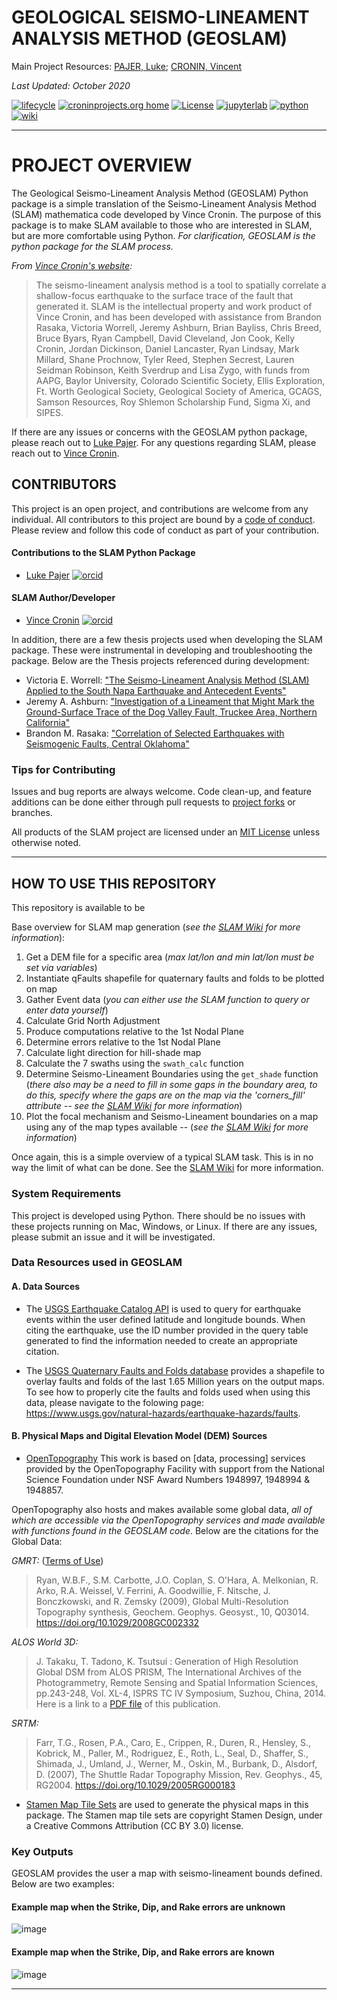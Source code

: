 # GEOLOGICAL SEISMO-LINEAMENT ANALYSIS METHOD (GEOSLAM)

Main Project Resources: [PAJER, Luke](mailto:luke.pajer@gmail.com); [CRONIN, Vincent](mailto:vince_cronin@baylor.edu)

_Last Updated: October 2020_

[![lifecycle](https://img.shields.io/badge/lifecycle-experimental-orange.svg)](https://www.tidyverse.org/lifecycle/#experimental)
[![croninprojects.org home](https://img.shields.io/badge/croninprojects.org-home-F78C26.svg)](http://croninprojects.org/)
[![License](https://img.shields.io/badge/LICENSE-mit-43B02A.svg)](/LICENSE)
[![jupyterlab](https://img.shields.io/badge/jupyterlab-0.35.4-F37821.svg)](https://jupyterlab.readthedocs.io/en/stable/)
[![python](https://img.shields.io/badge/python-3.6.5-yellow.svg)](https://jupyterlab.readthedocs.io/en/stable/)
[![wiki](https://img.shields.io/badge/wiki-complete-orange)](https://github.com/The-Geology-Guy/SLAM/wiki)

-----

# PROJECT OVERVIEW

The Geological Seismo-Lineament Analysis Method (GEOSLAM) Python package is a simple translation of the Seismo-Lineament Analysis Method (SLAM) mathematica code developed by Vince Cronin. The purpose of this package is to make SLAM available to those who are interested in SLAM, but are more comfortable using Python. _For clarification, GEOSLAM is the python package for the SLAM process._

_From [Vince Cronin's website](https://croninprojects.org/Vince/SLAM/index.htm):_

> The seismo-lineament analysis method is a tool to spatially correlate a shallow-focus earthquake to the surface trace of the fault that generated it. SLAM is the intellectual property and work product of Vince Cronin, and has been developed with assistance from Brandon Rasaka, Victoria Worrell, Jeremy Ashburn, Brian Bayliss, Chris Breed, Bruce Byars, Ryan Campbell, David Cleveland, Jon Cook, Kelly Cronin, Jordan Dickinson, Daniel Lancaster, Ryan Lindsay, Mark Millard, Shane Prochnow, Tyler Reed, Stephen Secrest, Lauren Seidman Robinson, Keith Sverdrup and Lisa Zygo, with funds from AAPG, Baylor University, Colorado Scientific Society, Ellis Exploration, Ft. Worth Geological Society, Geological Society of America, GCAGS, Samson Resources, Roy Shlemon Scholarship Fund, Sigma Xi, and SIPES.

If there are any issues or concerns with the GEOSLAM python package, please reach out to [Luke Pajer](mailto:luke.pajer@gmail.com). For any questions regarding SLAM, please reach out to [Vince Cronin](mailto:vince_cronin@baylor.edu).

## CONTRIBUTORS

This project is an open project, and contributions are welcome from any individual. All contributors to this project are bound by a [code of conduct](/CODE_OF_CONDUCT.md). Please review and follow this code of conduct as part of your contribution.

#### Contributions to the SLAM Python Package
- [Luke Pajer](mailto:luke.pajer@gmail.com) [![orcid](https://img.shields.io/badge/orcid-0000--0002--5218--7650-brightgreen.svg)](https://orcid.org/0000-0002-5218-7650)

#### SLAM Author/Developer
- [Vince Cronin](mailto:vince_cronin@baylor.edu) [![orcid](https://img.shields.io/badge/orcid-0000--0002--3069--6470-brightgreen.svg)](https://orcid.org/0000-0002-3069-6470)

In addition, there are a few thesis projects used when developing the SLAM package. These were instrumental in developing and troubleshooting the package. Below are the Thesis projects referenced during development:

- Victoria E. Worrell: ["The Seismo-Lineament Analysis Method (SLAM) Applied to the South Napa Earthquake and Antecedent Events"](https://baylor-ir.tdl.org/bitstream/handle/2104/9796/WORRELL-THESIS-2016.pdf?sequence=1&isAllowed=y) 
- Jeremy A. Ashburn: ["Investigation of a Lineament that Might Mark the Ground-Surface Trace of the Dog Valley Fault, Truckee Area, Northern California"](https://croninprojects.org/Vince/AshburnBSThesis2015.pdf) 
- Brandon M. Rasaka: ["Correlation of Selected Earthquakes with Seismogenic Faults, Central Oklahoma"](https://croninprojects.org/Rasaka/Rasaka-MS-Thesis-2016.pdf)

### Tips for Contributing

Issues and bug reports are always welcome.  Code clean-up, and feature additions can be done either through pull requests to [project forks]() or branches.

All products of the SLAM project are licensed under an [MIT License](LICENSE) unless otherwise noted.

-----

## HOW TO USE THIS REPOSITORY

This repository is available to be 

Base overview for SLAM map generation (_see the [SLAM Wiki](https://github.com/The-Geology-Guy/SLAM/wiki) for more information_):
1. Get a DEM file for a specific area (_max lat/lon and min lat/lon must be set via variables_)  
2. Instantiate qFaults shapefile for quaternary faults and folds to be plotted on map  
3. Gather Event data (_you can either use the SLAM function to query or enter data yourself_)  
4. Calculate Grid North Adjustment  
5. Produce computations relative to the 1st Nodal Plane  
6. Determine errors relative to the 1st Nodal Plane  
7. Calculate light direction for hill-shade map  
8. Calculate the 7 swaths using the `swath_calc` function  
9. Determine Seismo-Lineament Boundaries using the `get_shade` function (_there also may be a need to fill in some gaps in the boundary area, to do this, specify where the gaps are on the map via the 'corners_fill' attribute -- see the [SLAM Wiki](https://github.com/The-Geology-Guy/SLAM/wiki) for more information_)  
10. Plot the focal mechanism and Seismo-Lineament boundaries on a map using any of the map types available -- (_see the [SLAM Wiki](https://github.com/The-Geology-Guy/SLAM/wiki) for more information_)

Once again, this is a simple overview of a typical SLAM task. This is in no way the limit of what can be done. See the [SLAM Wiki](https://github.com/The-Geology-Guy/SLAM/wiki) for more information.

### System Requirements

This project is developed using Python. There should be no issues with these projects running on Mac, Windows, or Linux. If there are any issues, please submit an issue and it will be investigated.

### Data Resources used in GEOSLAM

#### A. Data Sources

- The [USGS Earthquake Catalog API](https://earthquake.usgs.gov/fdsnws/event/1/) is used to query for earthquake events within the user defined latitude and longitude bounds. When citing the earthquake, use the ID number provided in the query table generated to find the information needed to create an appropriate citation.

- The [USGS Quaternary Faults and Folds database](https://www.usgs.gov/natural-hazards/earthquake-hazards/faults?qt-science_support_page_related_con=4#qt-science_support_page_related_con) provides a shapefile to overlay faults and folds of the last 1.65 Million years on the output maps. To see how to properly cite the faults and folds used when using this data, please navigate to the folowing page: https://www.usgs.gov/natural-hazards/earthquake-hazards/faults.

#### B. Physical Maps and Digital Elevation Model (DEM) Sources

- [OpenTopography](https://opentopography.org/) This work is based on [data, processing] services provided by the OpenTopography Facility with support from the National Science Foundation under NSF Award Numbers 1948997, 1948994 & 1948857.

OpenTopography also hosts and makes available some global data, _all of which are accessible via the OpenTopography services and made available with functions found in the GEOSLAM code_. Below are the citations for the Global Data: 

_GMRT:_ ([Terms of Use](https://www.marine-geo.org/about/terms_of_use.php))
> Ryan, W.B.F., S.M. Carbotte, J.O. Coplan, S. O'Hara, A. Melkonian, R. Arko, R.A. Weissel, V. Ferrini, A. Goodwillie, F. Nitsche, J. Bonczkowski, and R. Zemsky (2009), Global Multi-Resolution Topography synthesis, Geochem. Geophys. Geosyst., 10, Q03014. https://doi.org/10.1029/2008GC002332  

_ALOS World 3D:_
> J. Takaku, T. Tadono, K. Tsutsui : Generation of High Resolution Global DSM from ALOS PRISM, The International Archives of the Photogrammetry, Remote Sensing and Spatial Information Sciences, pp.243-248, Vol. XL-4, ISPRS TC IV Symposium, Suzhou, China, 2014. 
> Here is a link to a [PDF file](https://www.int-arch-photogramm-remote-sens-spatial-inf-sci.net/XL-4/243/2014/isprsarchives-XL-4-243-2014.pdf) of this publication.

_SRTM:_
> Farr, T.G., Rosen, P.A., Caro, E., Crippen, R., Duren, R., Hensley, S., Kobrick, M., Paller, M., Rodriguez, E., Roth, L., Seal, D., Shaffer, S., Shimada, J., Umland, J., Werner, M., Oskin, M., Burbank, D., Alsdorf, D. (2007), The Shuttle Radar Topography Mission, Rev. Geophys., 45, RG2004. https://doi.org/10.1029/2005RG000183

- [Stamen Map Tile Sets](http://maps.stamen.com/#watercolor/12/37.7706/-122.3782) are used to generate the physical maps in this package. The Stamen map tile sets are copyright Stamen Design, under a Creative Commons Attribution (CC BY 3.0) license.

### Key Outputs

GEOSLAM provides the user a map with seismo-lineament bounds defined. Below are two examples:

#### Example map when the Strike, Dip, and Rake errors are unknown
![image](images/truckee_elev_1966.png)

#### Example map when the Strike, Dip, and Rake errors are known
![image](images/truckee_elev_1983.png)

-----

